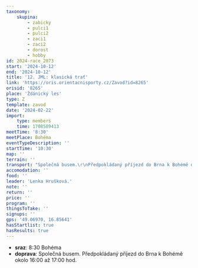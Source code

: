 ```yaml
---
taxonomy:
    skupina:
        - zabicky
        - pulci1
        - pulci2
        - zaci1
        - zaci2
        - dorost
        - hobby
id: 2024-race_2073
start: '2024-10-12'
end: '2024-10-12'
title: '12. JML: klasická trať'
link: 'https://oris.orientacnisporty.cz/Zavod?id=8265'
orisid: '8265'
place: 'Ždánický les'
type: Z
template: zavod
date: '2024-02-22'
import:
    type: members
    time: 1708589413
meetTime: '8:30'
meetPlace: Bohéma
eventTypeDescription: ''
startTime: '10:30'
map: ''
terrain: ''
transport: "Společná busem.\r\nPředpokládaný příjezd do Brna k Bohémě okolo 16:00 až 17:00 hod."
accomodation: ''
food: ''
leader: 'Lenka Hrušková.'
note: ''
return: ''
price: ''
program: ''
thingsToTake: ''
signups: ''
gps: '49.06970, 16.85641'
hasStartlist: true
hasResults: true
---
```


* **sraz**: 8:30 Bohéma
* **doprava**: Společná busem.
Předpokládaný příjezd do Brna k Bohémě okolo 16:00 až 17:00 hod.
